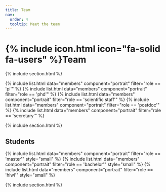 ```yaml
---
title: Team
nav:
  order: 4
  tooltip: Meet the team
---
```


# {% include icon.html icon="fa-solid fa-users" %}Team

{% include section.html %}

{% include list.html data="members" component="portrait" filter="role == 'pi'" %}
{% include list.html data="members" component="portrait" filter="role == 'phd'" %}
{% include list.html data="members" component="portrait" filter="role == 'scientific staff'" %}
{% include list.html data="members" component="portrait" filter="role == 'postdoc'" %}
{% include list.html data="members" component="portrait" filter="role == 'secretary'" %}


{% include section.html %}

## Students
{% include list.html data="members" component="portrait" filter="role == 'master'" style="small" %}
{% include list.html data="members" component="portrait" filter="role == 'bachelor'" style="small" %}
{% include list.html data="members" component="portrait" filter="role == 'hiwi'" style="small" %}




{% include section.html %}
